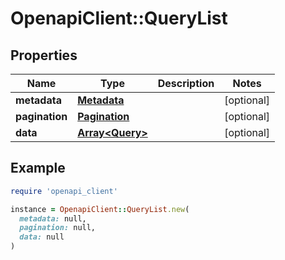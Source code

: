 # OpenapiClient::QueryList

## Properties

| Name | Type | Description | Notes |
| ---- | ---- | ----------- | ----- |
| **metadata** | [**Metadata**](Metadata.md) |  | [optional] |
| **pagination** | [**Pagination**](Pagination.md) |  | [optional] |
| **data** | [**Array&lt;Query&gt;**](Query.md) |  | [optional] |

## Example

```ruby
require 'openapi_client'

instance = OpenapiClient::QueryList.new(
  metadata: null,
  pagination: null,
  data: null
)
```

